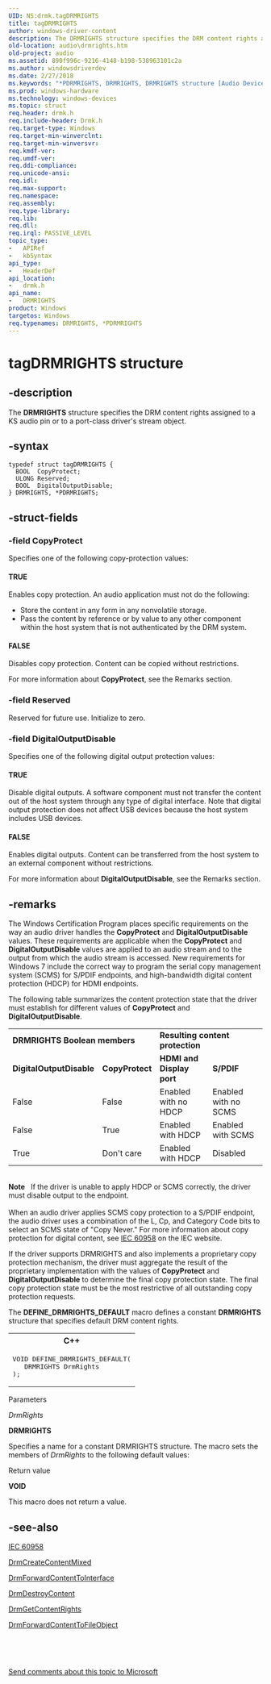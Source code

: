 ```yaml
---
UID: NS:drmk.tagDRMRIGHTS
title: tagDRMRIGHTS
author: windows-driver-content
description: The DRMRIGHTS structure specifies the DRM content rights assigned to a KS audio pin or to a port-class driver's stream object.
old-location: audio\drmrights.htm
old-project: audio
ms.assetid: 890f996c-9216-4148-b198-538963101c2a
ms.author: windowsdriverdev
ms.date: 2/27/2018
ms.keywords: "*PDRMRIGHTS, DRMRIGHTS, DRMRIGHTS structure [Audio Devices], PDRMRIGHTS, PDRMRIGHTS structure pointer [Audio Devices], aud-prop_75bfd78f-d56f-4e12-ba99-c4b5904b4da2.xml, audio.drmrights, drmk/DRMRIGHTS, drmk/PDRMRIGHTS, tagDRMRIGHTS"
ms.prod: windows-hardware
ms.technology: windows-devices
ms.topic: struct
req.header: drmk.h
req.include-header: Drmk.h
req.target-type: Windows
req.target-min-winverclnt: 
req.target-min-winversvr: 
req.kmdf-ver: 
req.umdf-ver: 
req.ddi-compliance: 
req.unicode-ansi: 
req.idl: 
req.max-support: 
req.namespace: 
req.assembly: 
req.type-library: 
req.lib: 
req.dll: 
req.irql: PASSIVE_LEVEL
topic_type:
-	APIRef
-	kbSyntax
api_type:
-	HeaderDef
api_location:
-	drmk.h
api_name:
-	DRMRIGHTS
product: Windows
targetos: Windows
req.typenames: DRMRIGHTS, *PDRMRIGHTS
---
```


# tagDRMRIGHTS structure


## -description


The <b>DRMRIGHTS</b> structure specifies the DRM content rights 
   assigned to a KS audio pin or to a port-class driver's stream object.


## -syntax


````
typedef struct tagDRMRIGHTS {
  BOOL  CopyProtect;
  ULONG Reserved;
  BOOL  DigitalOutputDisable;
} DRMRIGHTS, *PDRMRIGHTS;
````


## -struct-fields




### -field CopyProtect

Specifies one of the following copy-protection values:
	   





#### TRUE

Enables copy protection. An audio application must not do the following:
		   

<ul>
<li>
Store the content in any form in any nonvolatile storage.

</li>
<li>
Pass the content by reference or by value to any other component within the host system that is not 
			   authenticated by the DRM system.

</li>
</ul>


#### FALSE

Disables copy protection. Content can be copied without restrictions.

For more information about <b>CopyProtect</b>, see the Remarks section.


### -field Reserved

Reserved for future use. Initialize to zero.


### -field DigitalOutputDisable

Specifies one of the following digital output protection values:





#### TRUE

Disable digital outputs. A software component must not transfer the content out of the host system through any type of digital interface. Note that digital output protection does not affect USB devices because the host system includes USB devices.



#### FALSE

Enables digital outputs. Content can be transferred from the host system to an external component without restrictions.

For more information about <b>DigitalOutputDisable</b>, see the Remarks section.


## -remarks



The Windows Certification Program places specific requirements on the way an audio driver handles the <b>CopyProtect</b> and <b>DigitalOutputDisable</b> values. These requirements are applicable when the <b>CopyProtect</b> and <b>DigitalOutputDisable</b> values are applied to an audio stream and to the output from which the audio stream is accessed. New requirements for Windows 7 include the correct way to program the serial copy management system (SCMS) for S/PDIF endpoints, and high-bandwidth digital content protection (HDCP) for HDMI endpoints.

The following table summarizes the content protection state that the driver must establish for different values of <b>CopyProtect</b> and <b>DigitalOutputDisable</b>.

<table>
<tr>
<td colspan="2">
<b>DRMRIGHTS Boolean members</b>

</td>
<td colspan="2">
<b>Resulting content protection</b>

</td>
</tr>
<tr>
<td>
<b>DigitalOutputDisable</b>

</td>
<td>
<b>CopyProtect</b>

</td>
<td>
<b>
        HDMI and Display port</b>

</td>
<td>
<b>S/PDIF</b>

</td>
</tr>
<tr>
<td>
False

</td>
<td>
False

</td>
<td>
Enabled with no HDCP

</td>
<td>
Enabled with no SCMS

</td>
</tr>
<tr>
<td>
False

</td>
<td>
True

</td>
<td>
Enabled with HDCP

</td>
<td>
Enabled with SCMS

</td>
</tr>
<tr>
<td>
True

</td>
<td>
Don't care

</td>
<td>
Enabled with HDCP

</td>
<td>
Disabled

</td>
</tr>
</table>
 

<div class="alert"><b>Note</b>   If the driver is unable to apply HDCP or SCMS correctly, the driver must disable output to the endpoint.</div>
<div> </div>
When an audio driver applies SCMS copy protection to a S/PDIF endpoint, the audio driver uses a combination of the L, Cp, and Category Code bits to select an SCMS state of "Copy Never." For more information about copy protection for digital content, see <a href="http://go.microsoft.com/fwlink/p/?linkid=158256">IEC 60958</a> on the IEC website.

If the driver supports DRMRIGHTS and also implements a proprietary copy protection mechanism, the driver must aggregate the result of the proprietary implementation with the values of <b>CopyProtect</b> and <b>DigitalOutputDisable</b> to determine the final copy protection state. The final copy protection state must be the most restrictive of all outstanding copy protection requests. 

The <b>DEFINE_DRMRIGHTS_DEFAULT</b> macro defines a constant <b>DRMRIGHTS</b> structure that specifies default DRM content rights.

<div class="code"><span codelanguage="ManagedCPlusPlus"><table>
<tr>
<th>C++</th>
</tr>
<tr>
<td>
<pre>VOID DEFINE_DRMRIGHTS_DEFAULT(
   DRMRIGHTS DrmRights
);</pre>
</td>
</tr>
</table></span></div>
Parameters

<i>DrmRights</i>

<b>DRMRIGHTS</b>

Specifies a name for a constant DRMRIGHTS structure. The macro sets the members of <i>DrmRights</i> to the following default values:



Return value

<b>VOID</b>

This macro does not return a value.




## -see-also

<a href="http://go.microsoft.com/fwlink/p/?linkid=158256">IEC 60958</a>



<a href="..\drmk\nf-drmk-drmcreatecontentmixed.md">DrmCreateContentMixed</a>



<a href="..\drmk\nf-drmk-drmforwardcontenttointerface.md">DrmForwardContentToInterface</a>



<a href="..\drmk\nf-drmk-drmdestroycontent.md">DrmDestroyContent</a>



<a href="..\drmk\nf-drmk-drmgetcontentrights.md">DrmGetContentRights</a>



<a href="..\drmk\nf-drmk-drmforwardcontenttofileobject.md">DrmForwardContentToFileObject</a>



 

 

<a href="mailto:wsddocfb@microsoft.com?subject=Documentation%20feedback [audio\audio]:%20DRMRIGHTS structure%20 RELEASE:%20(2/27/2018)&amp;body=%0A%0APRIVACY STATEMENT%0A%0AWe use your feedback to improve the documentation. We don't use your email address for any other purpose, and we'll remove your email address from our system after the issue that you're reporting is fixed. While we're working to fix this issue, we might send you an email message to ask for more info. Later, we might also send you an email message to let you know that we've addressed your feedback.%0A%0AFor more info about Microsoft's privacy policy, see http://privacy.microsoft.com/en-us/default.aspx." title="Send comments about this topic to Microsoft">Send comments about this topic to Microsoft</a>

